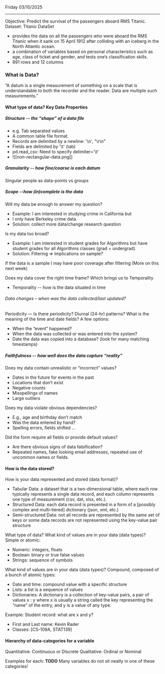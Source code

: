 Friday 03/10/2025

---
Objective: Predict the survival of the passengers aboard RMS Titanic.
Dataset: Titanic DataSet
- provides the data on all the passengers who were aboard the RMS Titanic when it sank on 15 April 1912 after colliding with an iceberg in the North Atlantic ocean.
- a combination of variables based on personal characteristics such as age, class of ticket and gender, and tests one’s classification skills.
- 891 rows and 12 columns
### What is Data?
“A datum is a single measurement of something on a scale that is understandable to both the recorder and the reader. Data are multiple such measurements.”
#### What type of data? Key Data Properties
##### Structure -- the “shape” of a data file
- e.g. Tab separated values
- A common table file format.
- Records are delimited by a newline: '\n', "\r\n"
- Fields are delimited by '\t' (tab)
- pd.read_csv: Need to specify delimiter='\t'
- ![[non-rectangular-data.png]]
##### Granularity -- how fine/coarse is each datum
Singular people as data-points vs groups
##### Scope --how (in)complete is the data
Will my data be enough to answer my question?
- Example: I am interested in studying crime in California but
- I only have Berkeley crime data.
- Solution: collect more data/change research question

Is my data too broad?
- Example: I am interested in student grades for Algorithms but have student grades for all Algorithms classes (grad + undergrad).
- Solution: Filtering ⇒ Implications on sample?

If the data is a sample I may have poor coverage after filtering (More on this next week)

 Does my data cover the right time frame? Which brings us to Temporality
- Temporality -- how is the data situated in time
###### Data changes – when was the data collected/last updated?
Periodicity — Is there periodicity? Diurnal (24-hr) patterns?
What is the meaning of the time and date fields? A few options:
- When the “event” happened?
- When the data was collected or was entered into the system?
- Date the data was copied into a database? (look for many matching timestamps)
##### Faithfulness -- how well does the data capture “reality”
Does my data contain unrealistic or “incorrect” values?
- Dates in the future for events in the past
- Locations that don’t exist
- Negative counts
- Misspellings of names
- Large outliers

Does my data violate obvious dependencies?
- E.g., age and birthday don’t match
- Was the data entered by hand?
- Spelling errors, fields shifted …

Did the form require all fields or provide default values?
- Are there obvious signs of data falsification?
- Repeated names, fake looking email addresses, repeated use of uncommon names or fields.
#### How is the data stored? 
How is your data represented and stored (data format)?
- Tabular Data: a dataset that is a two-dimensional table, where each row typically represents a single data record, and each column represents one type of measurement (csv, dat, xlsx, etc.).
- Structured Data: each data record is presented in a form of a [possibly complex and multi-tiered] dictionary (json, xml, etc.)
- Semi-structured Data: not all records are represented by the same set of keys or some data records are not represented using the key-value pair structure

What type of data? 
What kind of values are in your data (data types)?
Simple or atomic:
- Numeric: integers, floats
- Boolean: binary or true false values
- Strings: sequence of symbols

What kind of values are in your data (data types)? 
Compound, composed of a bunch of atomic types:
- Date and time: compound value with a specific structure
- Lists: a list is a sequence of values
- Dictionaries: A dictionary is a collection of key-value pairs, a pair of values x : y where x is usually a string called the key representing the “name” of the entry, and y is a value of any type.

Example: Student record: what are x and y?
- First and Last name: Kevin Rader
- Classes: [CS-109A, STAT139]
#### Hierarchy of data-categories for a variable
Quantitative: Continuous or Discrete
Qualitative: Ordinal or Nominal

Examples for each: **TODO**
Many variables do not sit neatly in one of these categories!
